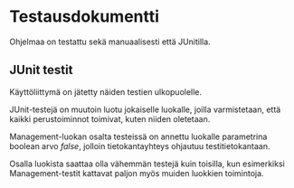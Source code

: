# Testausdokumentti

Ohjelmaa on testattu sekä manuaalisesti että JUnitilla. 

## JUnit testit

Käyttöliittymä on jätetty näiden testien ulkopuolelle. 

JUnit-testejä on muutoin luotu jokaiselle luokalle, joilla varmistetaan, että kaikki perustoiminnot toimivat, kuten niiden oletetaan. 

Management-luokan osalta testeissä on annettu luokalle parametrina boolean arvo _false_, jolloin tietokantayhteys ohjautuu testitietokantaan.

Osalla luokista saattaa olla vähemmän testejä kuin toisilla, kun esimerkiksi Management-testit kattavat paljon myös muiden luokkien toimintoja.
